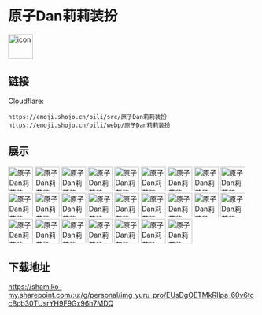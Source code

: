 # 原子Dan莉莉装扮
<img src="https://emoji.shojo.cn/bili/src/原子Dan莉莉装扮/icon.png" width="50" height="50" alt="icon">

## 链接
Cloudflare:
```
https://emoji.shojo.cn/bili/src/原子Dan莉莉装扮
https://emoji.shojo.cn/bili/webp/原子Dan莉莉装扮
```
## 展示
<img src="https://emoji.shojo.cn/bili/src/原子Dan莉莉装扮/原子Dan莉莉装扮-失去一切.png" width="50" height="50" alt="原子Dan莉莉装扮-失去一切">
<img src="https://emoji.shojo.cn/bili/src/原子Dan莉莉装扮/原子Dan莉莉装扮-这能看吗.png" width="50" height="50" alt="原子Dan莉莉装扮-这能看吗">
<img src="https://emoji.shojo.cn/bili/src/原子Dan莉莉装扮/原子Dan莉莉装扮-好恰.png" width="50" height="50" alt="原子Dan莉莉装扮-好恰">
<img src="https://emoji.shojo.cn/bili/src/原子Dan莉莉装扮/原子Dan莉莉装扮-贴贴.png" width="50" height="50" alt="原子Dan莉莉装扮-贴贴">
<img src="https://emoji.shojo.cn/bili/src/原子Dan莉莉装扮/原子Dan莉莉装扮-打call.png" width="50" height="50" alt="原子Dan莉莉装扮-打call">
<img src="https://emoji.shojo.cn/bili/src/原子Dan莉莉装扮/原子Dan莉莉装扮-金蛋银蛋？.png" width="50" height="50" alt="原子Dan莉莉装扮-金蛋银蛋？">
<img src="https://emoji.shojo.cn/bili/src/原子Dan莉莉装扮/原子Dan莉莉装扮-想吃.png" width="50" height="50" alt="原子Dan莉莉装扮-想吃">
<img src="https://emoji.shojo.cn/bili/src/原子Dan莉莉装扮/原子Dan莉莉装扮-这个不行.png" width="50" height="50" alt="原子Dan莉莉装扮-这个不行">
<img src="https://emoji.shojo.cn/bili/src/原子Dan莉莉装扮/原子Dan莉莉装扮-给心.png" width="50" height="50" alt="原子Dan莉莉装扮-给心">
<img src="https://emoji.shojo.cn/bili/src/原子Dan莉莉装扮/原子Dan莉莉装扮-嗯？.png" width="50" height="50" alt="原子Dan莉莉装扮-嗯？">
<img src="https://emoji.shojo.cn/bili/src/原子Dan莉莉装扮/原子Dan莉莉装扮-大哭.png" width="50" height="50" alt="原子Dan莉莉装扮-大哭">
<img src="https://emoji.shojo.cn/bili/src/原子Dan莉莉装扮/原子Dan莉莉装扮-戳.png" width="50" height="50" alt="原子Dan莉莉装扮-戳">
<img src="https://emoji.shojo.cn/bili/src/原子Dan莉莉装扮/原子Dan莉莉装扮-不要哇！.png" width="50" height="50" alt="原子Dan莉莉装扮-不要哇！">
<img src="https://emoji.shojo.cn/bili/src/原子Dan莉莉装扮/原子Dan莉莉装扮-希望没事.png" width="50" height="50" alt="原子Dan莉莉装扮-希望没事">
<img src="https://emoji.shojo.cn/bili/src/原子Dan莉莉装扮/原子Dan莉莉装扮-气鼓鼓.png" width="50" height="50" alt="原子Dan莉莉装扮-气鼓鼓">
<img src="https://emoji.shojo.cn/bili/src/原子Dan莉莉装扮/原子Dan莉莉装扮-晚安各位.png" width="50" height="50" alt="原子Dan莉莉装扮-晚安各位">
<img src="https://emoji.shojo.cn/bili/src/原子Dan莉莉装扮/原子Dan莉莉装扮-饱了.png" width="50" height="50" alt="原子Dan莉莉装扮-饱了">
<img src="https://emoji.shojo.cn/bili/src/原子Dan莉莉装扮/原子Dan莉莉装扮-流汗.png" width="50" height="50" alt="原子Dan莉莉装扮-流汗">
<img src="https://emoji.shojo.cn/bili/src/原子Dan莉莉装扮/原子Dan莉莉装扮-蝶.png" width="50" height="50" alt="原子Dan莉莉装扮-蝶">
<img src="https://emoji.shojo.cn/bili/src/原子Dan莉莉装扮/原子Dan莉莉装扮-赞赞赞.png" width="50" height="50" alt="原子Dan莉莉装扮-赞赞赞">
<img src="https://emoji.shojo.cn/bili/src/原子Dan莉莉装扮/原子Dan莉莉装扮-大受震撼.png" width="50" height="50" alt="原子Dan莉莉装扮-大受震撼">
<img src="https://emoji.shojo.cn/bili/src/原子Dan莉莉装扮/原子Dan莉莉装扮-啪的跳起来.png" width="50" height="50" alt="原子Dan莉莉装扮-啪的跳起来">
<img src="https://emoji.shojo.cn/bili/src/原子Dan莉莉装扮/原子Dan莉莉装扮-鹅叫.png" width="50" height="50" alt="原子Dan莉莉装扮-鹅叫">
<img src="https://emoji.shojo.cn/bili/src/原子Dan莉莉装扮/原子Dan莉莉装扮-啊舞狮了.png" width="50" height="50" alt="原子Dan莉莉装扮-啊舞狮了">
<img src="https://emoji.shojo.cn/bili/src/原子Dan莉莉装扮/原子Dan莉莉装扮-洒洒水啦.png" width="50" height="50" alt="原子Dan莉莉装扮-洒洒水啦">

## 下载地址

https://shamiko-my.sharepoint.com/:u:/g/personal/img_yuru_pro/EUsDgOETMkRIlpa_60v6tccBcb30TUsrYH9F9Gx96h7MDQ